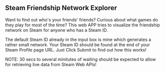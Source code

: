 ## Steam Friendship Network Explorer

Want to find out who's your friends' friends? Curious about what games do they play for most of the time? This web APP tries to visualize the friendship network on Steam for anyone who has a Steam ID. 

The default Steam ID already in the input box is mine which generates a rather small network.  Your Steam ID should be found at the end of your Steam Profile page URL. Just Click Submit to find out how this works!   

NOTE: 30 secs to several minitutes of waiting should be expected to allow for retrieving live data from Steam Web APIs!